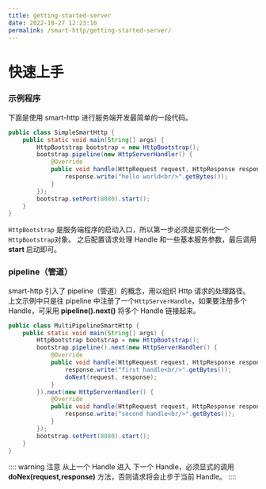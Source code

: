 ```yaml
---
title: getting-started-server
date: 2022-10-27 12:23:10
permalink: /smart-http/getting-started-server/
---
```

# 快速上手
### 示例程序
下面是使用 smart-http 进行服务端开发最简单的一段代码。
```java
public class SimpleSmartHttp {
    public static void main(String[] args) {
        HttpBootstrap bootstrap = new HttpBootstrap();
        bootstrap.pipeline(new HttpServerHandler() {
            @Override
            public void handle(HttpRequest request, HttpResponse response) throws IOException {
                response.write("hello world<br/>".getBytes());
            }
        });
        bootstrap.setPort(8080).start();
    }
}
```
`HttpBootstrap` 是服务端程序的启动入口，所以第一步必须是实例化一个`HttpBootstrap`对象。
之后配置请求处理 Handle 和一些基本服务参数，最后调用 **start** 启动即可。

### pipeline（管道）
smart-http 引入了 pipeline（管道）的概念，用以组织 Http 请求的处理路径。
上文示例中只是往 pipeline 中注册了一个`HttpServerHandle`，如果要注册多个 Handle，可采用 **pipeline().next()** 将多个 Handle 链接起来。

```java
public class MultiPipelineSmartHttp {
    public static void main(String[] args) {
        HttpBootstrap bootstrap = new HttpBootstrap();
        bootstrap.pipeline().next(new HttpServerHandler() {
            @Override
            public void handle(HttpRequest request, HttpResponse response) throws IOException {
                response.write("first handle<br/>".getBytes());
                doNext(request, response);
            }
        }).next(new HttpServerHandler() {
            @Override
            public void handle(HttpRequest request, HttpResponse response) throws IOException {
                response.write("second handle<br/>".getBytes());
            }
        });
        bootstrap.setPort(8080).start();
    }
}
```

:::: warning 注意
从上一个 Handle 进入 下一个 Handle，必须显式的调用 **doNex(request,response)** 方法，否则请求将会止步于当前 Handle。
::::

 